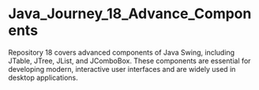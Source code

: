 # Java_Journey_18_Advance_Components
 Repository 18 covers advanced components of Java Swing, including JTable, JTree, JList, and JComboBox. These components are essential for developing modern, interactive user interfaces and are widely used in desktop applications. 
